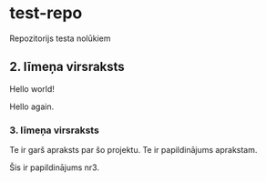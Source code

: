 # test-repo
Repozitorijs testa nolūkiem

## 2. līmeņa virsraksts
Hello world!

Hello again.

### 3. līmeņa virsraksts

Te ir garš apraksts par šo projektu. Te ir papildinājums aprakstam.

Šis ir papildinājums nr3.